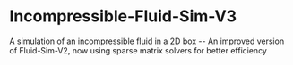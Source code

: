 # Incompressible-Fluid-Sim-V3
A simulation of an incompressible fluid in a 2D box -- An improved version of Fluid-Sim-V2, now using sparse matrix solvers for better efficiency
